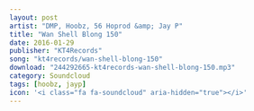 ```yaml
---
layout: post
artist: "DMP, Hoobz, 56 Hoprod &amp; Jay P"
title: "Wan Shell Blong 150"
date: 2016-01-29
publisher: "KT4Records"
song: "kt4records/wan-shell-blong-150"
download: "244292665-kt4records-wan-shell-blong-150.mp3"
category: Soundcloud
tags: [hoobz, jayp]
icon: '<i class="fa fa-soundcloud" aria-hidden="true"></i>'
---
```

